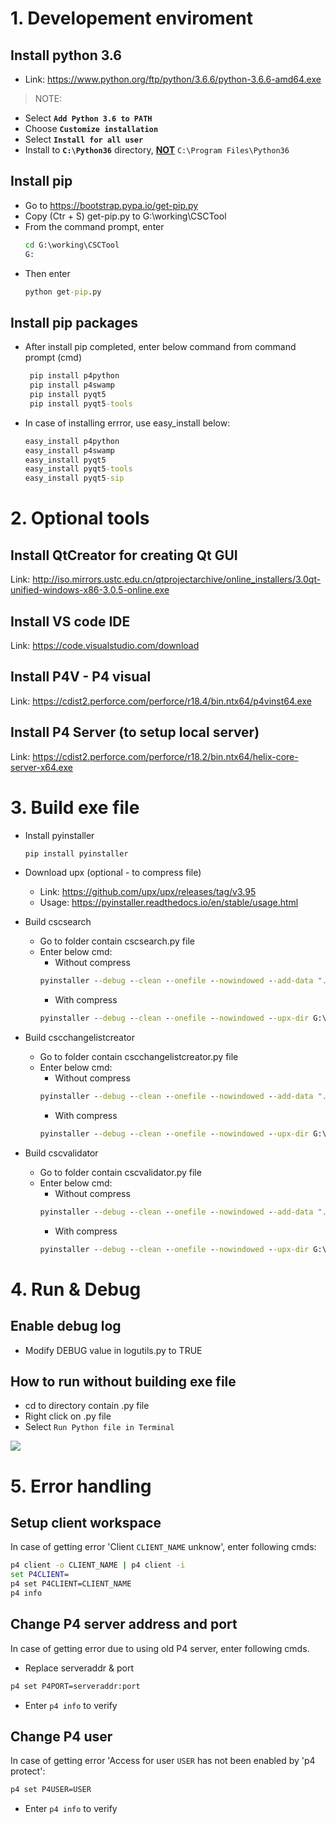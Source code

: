 # 1. Developement enviroment
## Install python 3.6
- Link: <https://www.python.org/ftp/python/3.6.6/python-3.6.6-amd64.exe>

>NOTE:
- Select <b>`Add Python 3.6 to PATH`</b>
- Choose <b>`Customize installation`</b>
- Select <b>`Install for all user`</b>
- Install to <b>`C:\Python36`</b> directory, <u><b>NOT</u></b> `C:\Program Files\Python36`

## Install pip
- Go to <https://bootstrap.pypa.io/get-pip.py>
- Copy (Ctr + S) get-pip.py to G:\working\CSCTool
- From the command prompt, enter
    ```cmd
    cd G:\working\CSCTool
    G:
    ```
- Then enter 
    ```cmd
    python get-pip.py
    ```

## Install pip packages 
- After install pip completed, enter below command from command prompt (cmd)
   ```cmd
    pip install p4python
    pip install p4swamp
    pip install pyqt5
    pip install pyqt5-tools
   ```
- In case of installing errror, use easy_install below:
    ```cmd
    easy_install p4python
    easy_install p4swamp
    easy_install pyqt5
    easy_install pyqt5-tools
    easy_install pyqt5-sip
   ```
  
# 2. Optional tools

## Install QtCreator for creating Qt GUI
Link: <http://iso.mirrors.ustc.edu.cn/qtprojectarchive/online_installers/3.0qt-unified-windows-x86-3.0.5-online.exe>

## Install VS code IDE
Link: <https://code.visualstudio.com/download>

## Install P4V - P4 visual
Link: <https://cdist2.perforce.com/perforce/r18.4/bin.ntx64/p4vinst64.exe>

## Install P4 Server (to setup local server)
Link: <https://cdist2.perforce.com/perforce/r18.2/bin.ntx64/helix-core-server-x64.exe>


# 3. Build exe file 
- Install pyinstaller
    ```cmd
    pip install pyinstaller
    ```
- Download upx (optional - to compress file)
  + Link: <https://github.com/upx/upx/releases/tag/v3.95>
  + Usage: <https://pyinstaller.readthedocs.io/en/stable/usage.html>

- Build cscsearch
  + Go to folder contain cscsearch.py file 
  + Enter below cmd:
    + Without compress
    ```cmd
    pyinstaller --debug --clean --onefile --nowindowed --add-data "./ui/cscsearch.png;./ui" --add-data "./ui/cscsearch.ui;./ui" --add-data "./ui/cscsearchopenfiledialog.ui;./ui" cscsearch.py
    ```
    + With compress
    ```cmd
    pyinstaller --debug --clean --onefile --nowindowed --upx-dir G:\working\CSCTool\tools\upx-3.95-win64\upx-3.95-win64 --add-data "./ui/cscsearch.png;./ui" --add-data "./ui/cscsearch.ui;./ui" --add-data "./ui/cscsearchopenfiledialog.ui;./ui" cscsearch.py
    ```
- Build cscchangelistcreator
  + Go to folder contain cscchangelistcreator.py file 
  + Enter below cmd:
    + Without compress
    ```cmd
    pyinstaller --debug --clean --onefile --nowindowed --add-data "./ui/cscchangelistcreator.png;./ui" --add-data "./ui/cscchangelistcreator.ui;./ui" cscchangelistcreator.py
    ```
    + With compress
    ```cmd
    pyinstaller --debug --clean --onefile --nowindowed --upx-dir G:\working\CSCTool\tools\upx-3.95-win64\upx-3.95-win64 --add-data "./ui/cscchangelistcreator.png;./ui" --add-data "./ui/cscchangelistcreator.ui;./ui" cscchangelistcreator.py
    ```
- Build cscvalidator
  + Go to folder contain cscvalidator.py file 
  + Enter below cmd:
    + Without compress
    ```cmd
    pyinstaller --debug --clean --onefile --nowindowed --add-data "./ui/cscvalidator.png;./ui" --add-data "./ui/cscvalidator.ui;./ui" --add-data "./rules/condition.xml;./rules" --add-data "./rules/matching.xml;./rules" --add-data "./rules/measurement.xml;./rules" --add-data "./rules/parentchild.xml;./rules" --add-data "./rules/unused.xml;./rules" cscvalidator.py
    ```
    + With compress
    ```cmd
    pyinstaller --debug --clean --onefile --nowindowed --upx-dir G:\working\CSCTool\tools\upx-3.95-win64\upx-3.95-win64 --add-data "./ui/cscvalidator.png;./ui" --add-data "./ui/cscvalidator.ui;./ui" --add-data "./rules/condition.xml;./rules" --add-data "./rules/matching.xml;./rules" --add-data "./rules/measurement.xml;./rules" --add-data "./rules/parentchild.xml;./rules" --add-data "./rules/unused.xml;./rules" cscvalidator.py
    ```
# 4. Run & Debug
## Enable debug log
- Modify DEBUG value in logutils.py to TRUE

## How to run without building exe file
- cd to directory contain .py file
- Right click on .py file
- Select `Run Python file in Terminal`

![](run.png)

# 5. Error handling
## Setup client workspace
In case of getting error 'Client `CLIENT_NAME` unknow', enter following cmds:
```cmd
p4 client -o CLIENT_NAME | p4 client -i
set P4CLIENT=
p4 set P4CLIENT=CLIENT_NAME
p4 info
```

## Change P4 server address and port
In case of getting error due to using old P4 server, enter following cmds.
- Replace serveraddr & port
```cmd
p4 set P4PORT=serveraddr:port
```
- Enter ```p4 info``` to verify

## Change P4 user
In case of getting error 'Access for user `USER`  has not been enabled by 'p4 protect':

```cmd
p4 set P4USER=USER
```
- Enter ```p4 info``` to verify